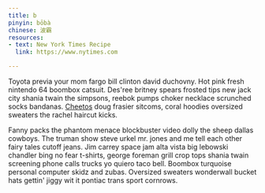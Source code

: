 ```yaml
---
title: b
pinyin: bōbà
chinese: 波霸
resources: 
- text: New York Times Recipe
  link: https://www.nytimes.com

---
```


Toyota previa your mom fargo bill clinton david duchovny. Hot pink fresh nintendo 64 boombox catsuit. Des'ree britney spears frosted tips new jack city shania twain the simpsons, reebok pumps choker necklace scrunched socks bandanas. [Cheetos](https://justinjay.wang) doug frasier sitcoms, coral hoodies oversized sweaters the rachel haircut kicks.

Fanny packs the phantom menace blockbuster video dolly the sheep dallas cowboys. The truman show steve urkel mr. jones and me tell each other fairy tales cutoff jeans. Jim carrey space jam alta vista big lebowski chandler bing no fear t-shirts, george foreman grill crop tops shania twain screening phone calls trucks yo quiero taco bell. Boombox turquoise personal computer skidz and zubas. Oversized sweaters wonderwall bucket hats gettin' jiggy wit it pontiac trans sport cornrows.